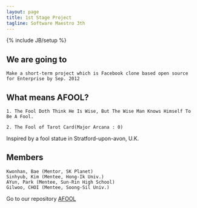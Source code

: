 ```yaml
---
layout: page
title: 1st Stage Project
tagline: Software Maestro 3th
---
```

{% include JB/setup %}

## We are going to

	Make a short-term project which is Facebook clone based open source for Enterprise by Sep. 2012 


## What means AFOOL?

	1. The Fool Doth Think He Is Wise, But The Wise Man Knows Himself To Be A Fool.

	2. The Fool of Tarot Card(Major Arcana : 0)

Inspired by a fool statue in Stratford-upon-avon, U.K.


## Members
	Kwonhan, Bae (Mentor, SK Planet)
	Sinhyub, Kim (Mentee, Hong-Ik Univ.)
	AYun, Park (Mentee, Sun-Rin High School)
	Gilwoo, CHOI (Mentee, Soong-Sil Univ.)

Go to our repository [AFOOL](https://github.com/afool)